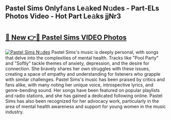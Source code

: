 ## Pastel Sims Onlyf𝚊ns Le𝚊ked N𝚞des - Part-ELs Photos Video - Hot Part Le𝚊ks jjNr3

# <h2><a href="http://ab32719.deff.icu/?id=Pastel+Sims">🔗 New 👉🔴 Pastel Sims VIDEO Photos</a></h2>

[![Pastel Sims N𝚞des](https://i.imgur.com/rIISA9y.gif)](http://ab32719.deff.icu/?id=Pastel+Sims)
Pastel Sims's music is deeply personal, with songs that delve into the complexities of mental health. Tracks like "Pool Party" and "Softly" tackle themes of anxiety, depression, and the desire for connection. She bravely shares her own struggles with these issues, creating a space of empathy and understanding for listeners who grapple with similar challenges. Pastel Sims's music has been praised by critics and fans alike, with many noting her unique voice, introspective lyrics, and genre-bending sound. Her songs have been featured on popular playlists and radio stations, and she has gained a dedicated following online. Pastel Sims has also been recognized for her advocacy work, particularly in the area of mental health awareness and support for young women in the music industry.
